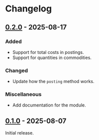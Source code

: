# Changelog

<!-- ## [Unreleased] -->

## [0.2.0] - 2025-08-17

### Added

- Support for total costs in postings.
- Support for quantities in commodities.

### Changed

- Update how the `posting` method works.

### Miscellaneous

- Add documentation for the module.

## [0.1.0] - 2025-08-07

Initial release.

<!-- [unreleased]: https://github.com/f4z3r/beancount/compare/v0.2.0...main -->
[0.2.0]: https://github.com/f4z3r/beancount/compare/v0.1.0...v0.2.0
[0.1.0]: https://github.com/f4z3r/beancount/releases/tag/v0.1.0

